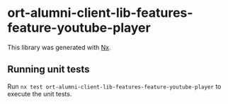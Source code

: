 # ort-alumni-client-lib-features-feature-youtube-player

This library was generated with [Nx](https://nx.dev).

## Running unit tests

Run `nx test ort-alumni-client-lib-features-feature-youtube-player` to execute the unit tests.
